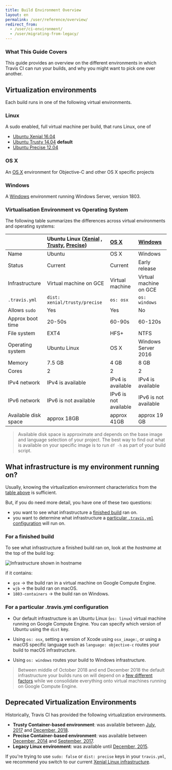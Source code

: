 ```yaml
---
title: Build Environment Overview
layout: en
permalink: /user/reference/overview/
redirect_from:
  - /user/ci-environment/
  - /user/migrating-from-legacy/
---
```


### What This Guide Covers

This guide provides an overview on the different environments in which Travis CI can run your builds, and why you might want to pick one over another.

## Virtualization environments

Each build runs in one of the following virtual environments.

### Linux

A sudo enabled, full virtual machine per build, that runs Linux, one of

* [Ubuntu Xenial 16.04](/user/reference/xenial/)
* [Ubuntu Trusty 14.04](/user/reference/trusty/) **default**
* [Ubuntu Precise 12.04](/user/reference/precise/)

### OS X

An [OS X](/user/reference/osx/) environment for Objective-C and other OS X specific projects

### Windows

A [Windows](/user/reference/windows/) environment running Windows Server, version 1803.

### Virtualisation Environment vs Operating System

The following table summarizes the differences across virtual environments and operating systems:

|                      | Ubuntu Linux ([Xenial](/user/reference/xenial/) , [Trusty](/user/reference/trusty/), [Precise](/user/reference/precise/)) | [OS X](/user/reference/osx/) | [Windows](/user/reference/windows) |
|:---------------------|:--------------------------------------------------------------------------------------------------------------------------|:-----------------------------|:-----------------------------------|
| Name                 | Ubuntu                                                                                                                    | OS X                         | Windows                            |
| Status               | Current                                                                                                                   | Current                      | Early release                      |
| Infrastructure       | Virtual machine on GCE                                                                                                    | Virtual machine              | Virtual machine on GCE             |
| `.travis.yml`        | `dist: xenial/trusty/precise`                                                                                             | `os: osx`                    | `os: windows`                      |
| Allows `sudo`        | Yes                                                                                                                       | Yes                          | No                                 |
| Approx boot time     | 20-50s                                                                                                                    | 60-90s                       | 60-120s                            |
| File system          | EXT4                                                                                                                      | HFS+                         | NTFS                               |
| Operating system     | Ubuntu Linux                                                                                                              | OS X                         | Windows Server 2016                |
| Memory               | 7.5 GB                                                                                                                    | 4 GB                         | 8 GB                               |
| Cores                | 2                                                                                                                         | 2                            | 2                                  |
| IPv4 network         | IPv4 is available                                                                                                         | IPv4 is available            | IPv4 is available                  |
| IPv6 network         | IPv6 is not available                                                                                                     | IPv6 is not available        | IPv6 is not available              |
| Available disk space | approx 18GB                                                                                                               | approx 41GB                  | approx 19 GB                       |

> Available disk space is approximate and depends on the base image and language selection of your project.
  The best way to find out what is available on your specific image is to run `df -h` as part of your build script.

## What infrastructure is my environment running on?

Usually, knowing the virtualization environment characteristics from the [table above](#virtualisation-environment-vs-operating-system) is sufficient.

But, if you do need more detail, you have one of these two questions:

* you want to see what infrastructure a [finished build](#for-a-finished-build) ran on.
* you want to determine what infrastructure a [particular `.travis.yml` configuration](#for-a-particular-travisyml-configuration) will run on.

### For a finished build

To see what infrastructure a finished build ran on, look at the *hostname* at the top of the build log:

![Infrastructure shown in hostname](/images/ui/what-infrastructure.png "Infrastructure shown in hostname")

if it contains:

* `gce` → the build ran in a virtual machine on Google Compute Engine.
* `wjb` → the build ran on macOS.
* `1803-containers` → the build ran on Windows.

### For a particular .travis.yml configuration

* Our default infrastructure is an Ubuntu Linux (`os: linux`) virtual machine running on Google Compute Engine. You can specify which version of Ubuntu using the `dist` key.

* Using `os: osx`, setting a version of Xcode using `osx_image:`, or using a macOS specific language such as `language: objective-c` routes your build to macOS infrastructure.

* Using `os: windows` routes your build to Windows infrastructure.

> Between middle of October 2018 and end December 2018 the default infrastructure
> your builds runs on will depend on a [few different
> factors](https://blog.travis-ci.com/2018-10-04-combining-linux-infrastructures)
> while we consolidate everything onto virtual machines running on Google Compute Engine.

## Deprecated Virtualization Environments

Historically, Travis CI has provided the following virtualization environments.

- **Trusty Container-based environment**: was available between [July, 2017](https://blog.travis-ci.com/2017-07-11-trusty-as-default-linux-is-coming) and [December, 2018](https://blog.travis-ci.com/2018-10-04-combining-linux-infrastructures).
- **Precise Container-based environment**: was available between [December, 2014](https://blog.travis-ci.com/2014-12-17-faster-builds-with-container-based-infrastructure/) and [September, 2017](https://blog.travis-ci.com/2017-08-31-trusty-as-default-status).
- **Legacy Linux environment**: was available until [December, 2015](https://blog.travis-ci.com/2015-11-27-moving-to-a-more-elastic-future).

If you're trying to use `sudo: false` or `dist: precise` keys in your `travis.yml`, we recommend you switch to our current [Xenial Linux infrastructure](/user/reference/xenial/).
